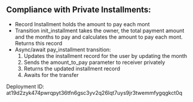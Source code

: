 ## Compliance with Private Installments:
- Record Installment holds the amount to pay each mont
- Transition init_installment takes the owner, the total payment amount and the months to pay and calculates the amount to pay each mont. Returns this record
- Async/await pay_installment transition:
    1. Updates the installment record for the user by updating the month
    2. Sends the amount_to_pay parameter to receiver privately
    3. Returns the updated installment record
    4. Awaits for the transfer

Deployment ID: at19d2zyk474pwrqpyt36tfn6gsc3yv2q26lqt7uys9jr3twemmfygqgkct0q
